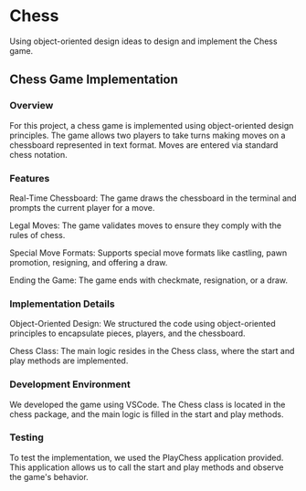 # Chess

Using object-oriented design ideas to design and implement the Chess game.

## Chess Game Implementation

### Overview

For this project, a chess game is implemented using object-oriented design principles. The game allows two players to take turns making moves on a chessboard represented in text format. Moves are entered via standard chess notation.

### Features

Real-Time Chessboard: The game draws the chessboard in the terminal and prompts the current player for a move.

Legal Moves: The game validates moves to ensure they comply with the rules of chess.

Special Move Formats: Supports special move formats like castling, pawn promotion, resigning, and offering a draw.

Ending the Game: The game ends with checkmate, resignation, or a draw.

### Implementation Details

Object-Oriented Design: We structured the code using object-oriented principles to encapsulate pieces, players, and the chessboard.

Chess Class: The main logic resides in the Chess class, where the start and play methods are implemented.

### Development Environment

We developed the game using VSCode. The Chess class is located in the chess package, and the main logic is filled in the start and play methods.

### Testing

To test the implementation, we used the PlayChess application provided. This application allows us to call the start and play methods and observe the game's behavior.
